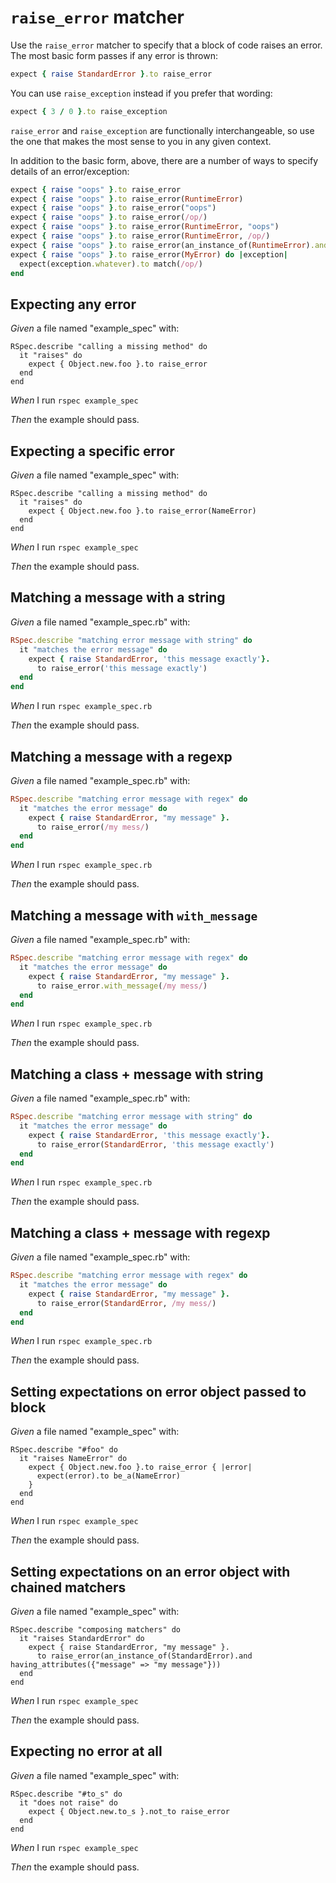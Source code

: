 # `raise_error` matcher

Use the `raise_error` matcher to specify that a block of code raises an error. The most
  basic form passes if any error is thrown:

  ```ruby
  expect { raise StandardError }.to raise_error
  ```

  You can use `raise_exception` instead if you prefer that wording:

  ```ruby
  expect { 3 / 0 }.to raise_exception
  ```

  `raise_error` and `raise_exception` are functionally interchangeable, so use the one that
  makes the most sense to you in any given context.

  In addition to the basic form, above, there are a number of ways to specify details of an
  error/exception:

  ```ruby
  expect { raise "oops" }.to raise_error
  expect { raise "oops" }.to raise_error(RuntimeError)
  expect { raise "oops" }.to raise_error("oops")
  expect { raise "oops" }.to raise_error(/op/)
  expect { raise "oops" }.to raise_error(RuntimeError, "oops")
  expect { raise "oops" }.to raise_error(RuntimeError, /op/)
  expect { raise "oops" }.to raise_error(an_instance_of(RuntimeError).and having_attributes(message: "oops"))
  expect { raise "oops" }.to raise_error(MyError) do |exception|
    expect(exception.whatever).to match(/op/)
  end
  ```

## Expecting any error

_Given_ a file named "example_spec" with:

```
RSpec.describe "calling a missing method" do
  it "raises" do
    expect { Object.new.foo }.to raise_error
  end
end
```

_When_ I run `rspec example_spec`

_Then_ the example should pass.

## Expecting a specific error

_Given_ a file named "example_spec" with:

```
RSpec.describe "calling a missing method" do
  it "raises" do
    expect { Object.new.foo }.to raise_error(NameError)
  end
end
```

_When_ I run `rspec example_spec`

_Then_ the example should pass.

## Matching a message with a string

_Given_ a file named "example_spec.rb" with:

```ruby
RSpec.describe "matching error message with string" do
  it "matches the error message" do
    expect { raise StandardError, 'this message exactly'}.
      to raise_error('this message exactly')
  end
end
```

_When_ I run `rspec example_spec.rb`

_Then_ the example should pass.

## Matching a message with a regexp

_Given_ a file named "example_spec.rb" with:

```ruby
RSpec.describe "matching error message with regex" do
  it "matches the error message" do
    expect { raise StandardError, "my message" }.
      to raise_error(/my mess/)
  end
end
```

_When_ I run `rspec example_spec.rb`

_Then_ the example should pass.

## Matching a message with `with_message`

_Given_ a file named "example_spec.rb" with:

```ruby
RSpec.describe "matching error message with regex" do
  it "matches the error message" do
    expect { raise StandardError, "my message" }.
      to raise_error.with_message(/my mess/)
  end
end
```

_When_ I run `rspec example_spec.rb`

_Then_ the example should pass.

## Matching a class + message with string

_Given_ a file named "example_spec.rb" with:

```ruby
RSpec.describe "matching error message with string" do
  it "matches the error message" do
    expect { raise StandardError, 'this message exactly'}.
      to raise_error(StandardError, 'this message exactly')
  end
end
```

_When_ I run `rspec example_spec.rb`

_Then_ the example should pass.

## Matching a class + message with regexp

_Given_ a file named "example_spec.rb" with:

```ruby
RSpec.describe "matching error message with regex" do
  it "matches the error message" do
    expect { raise StandardError, "my message" }.
      to raise_error(StandardError, /my mess/)
  end
end
```

_When_ I run `rspec example_spec.rb`

_Then_ the example should pass.

## Setting expectations on error object passed to block

_Given_ a file named "example_spec" with:

```
RSpec.describe "#foo" do
  it "raises NameError" do
    expect { Object.new.foo }.to raise_error { |error|
      expect(error).to be_a(NameError)
    }
  end
end
```

_When_ I run `rspec example_spec`

_Then_ the example should pass.

## Setting expectations on an error object with chained matchers

_Given_ a file named "example_spec" with:

```
RSpec.describe "composing matchers" do
  it "raises StandardError" do
    expect { raise StandardError, "my message" }.
      to raise_error(an_instance_of(StandardError).and having_attributes({"message" => "my message"}))
  end
end
```

_When_ I run `rspec example_spec`

_Then_ the example should pass.

## Expecting no error at all

_Given_ a file named "example_spec" with:

```
RSpec.describe "#to_s" do
  it "does not raise" do
    expect { Object.new.to_s }.not_to raise_error
  end
end
```

_When_ I run `rspec example_spec`

_Then_ the example should pass.
